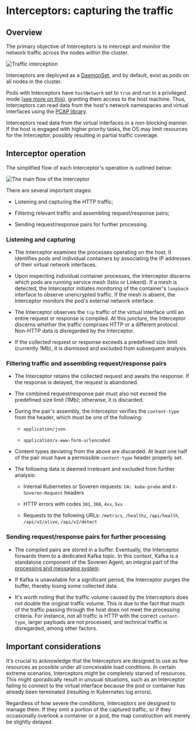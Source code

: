 # Interceptors: capturing the traffic

## Overview

The primary objective of Interceptors is to intercept and monitor the network traffic across the nodes within the cluster.

![Traffic interception](../../img/architecture/interception.png "Traffic interception")

Interceptors are deployed as a [DaemonSet](https://kubernetes.io/docs/concepts/workloads/controllers/daemonset/), and by default, exist as pods on all nodes in the cluster.

Pods with Interceptors have `hostNetwork` set to `true` and run in a privileged mode ([see more on this](../../administration/securing-agent/#container-security)), granting them access to the host machine. Thus, Interceptors can read data from the host's network namespaces and virtual interfaces using the [PCAP library](https://www.tcpdump.org/).

Interceptors read data from the virtual interfaces in a non-blocking manner. If the host is engaged with higher priority tasks, the OS may limit resources for the Interceptor, possibly resulting in partial traffic coverage.

## Interceptor operation

The simplified flow of each Interceptor's operation is outlined below:

![The main flow of the Interceptor](../../img/architecture/interceptor-flow.png "The main flow of the Interceptor")

There are several important stages:

* Listening and capturing the HTTP traffic;

* Filtering relevant traffic and assembling request/response pairs;

* Sending request/response pairs for further processing.

### Listening and capturing

* The Interceptor examines the processes operating on the host. It identifies pods and individual containers by associating the IP addresses of their virtual network interfaces.

* Upon inspecting individual container processes, the Interceptor discerns which pods are running service mesh (Istio or Linkerd). If a mesh is detected, the Interceptor initiates monitoring of the container's `loopback` interface to observe unencrypted traffic. If the mesh is absent, the Interceptor monitors the pod's external network interface.

* The Interceptor observes the `tcp` traffic of the virtual interface until an entire request or response is compiled. At this juncture, the Interceptor discerns whether the traffic comprises HTTP or a different protocol. Non-HTTP data is disregarded by the Interceptor.

* If the collected request or response exceeds a predefined size limit (currently 1Mb), it is dismissed and excluded from subsequent analysis.

### Filtering traffic and assembling request/response pairs

* The Interceptor retains the collected request and awaits the response. If the response is delayed, the request is abandoned.

* The combined request/response pair must also not exceed the predefined size limit (1Mb); otherwise, it is discarded.

* During the pair's assembly, the Interceptor verifies the `content-type` from the header, which must be one of the following:

    * `application/json`

    * `application/x-www-form-urlencoded`

* Content types deviating from the above are discarded. At least one half of the pair must have a permissible `content-type` header properly set.

* The following data is deemed irrelevant and excluded from further analysis:

    * Internal Kubernetes or Soveren requests: `UA: kube-probe` and `X-Soveren-Request` headers

    * HTTP errors with codes `301`, `308`, `4xx`, `5xx`

    * Requests to the following URLs: `/metrics`, `/healthz`, `/api/health`, `/api/v2/alive`, `/api/v2/detect`

### Sending request/response pairs for further processing

* The compiled pairs are stored in a buffer. Eventually, the Interceptor forwards them to a dedicated Kafka topic. In this context, Kafka is a standalone component of the Soveren Agent, an integral part of the [processing and messaging system](../traffic-processing/).

* If Kafka is unavailable for a significant period, the Interceptor purges the buffer, thereby losing some collected data.

* It's worth noting that the traffic volume caused by the Interceptors does not double the original traffic volume. This is due to the fact that much of the traffic passing through the host does not meet the processing criteria. For instance, not all traffic is HTTP with the correct `content-type`, larger payloads are not processed, and technical traffic is disregarded, among other factors. 

## Important considerations

It's crucial to acknowledge that the Interceptors are designed to use as few resources as possible under all conceivable load conditions. In certain extreme scenarios, Interceptors might be completely starved of resources. This might sporadically result in unusual situations, such as an Interceptor failing to connect to the virtual interface because the pod or container has already been terminated (resulting in Kubernetes log errors).

Regardless of how severe the conditions, Interceptors are designed to manage them. If they omit a portion of the captured traffic, or if they occasionally overlook a container or a  pod, the map construction will merely be slightly delayed. 